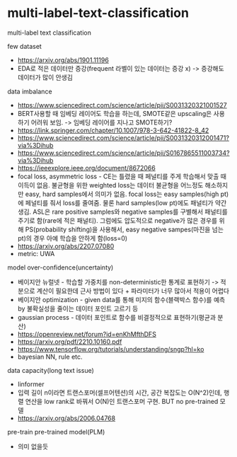 # multi-label-text-classification
multi-label text classification

few dataset
- https://arxiv.org/abs/1901.11196
- EDA로 적은 데이터만 증강(frequent 라벨이 있는 데이터는 증강 x) -> 증강해도 데이터가 많이 안생김

data imbalance
- https://www.sciencedirect.com/science/article/pii/S0031320321001527
- BERT사용할 때 임베딩 레이어도 학습을 하는데, SMOTE같은 upscaling은 사용하기 어려워 보임. -> 임베딩 레이어를 지나고 SMOTE하기?
- https://link.springer.com/chapter/10.1007/978-3-642-41822-8_42
- https://www.sciencedirect.com/science/article/pii/S0031320312001471?via%3Dihub
- https://www.sciencedirect.com/science/article/pii/S0167865511003734?via%3Dihub
- https://ieeexplore.ieee.org/document/8672066
- focal loss, asymmetric loss - CE는 틀렸을 때 페널티를 주게 학습해서 맞출 때 이득이 없음. 불균형을 위한 weighted loss는 데이터 불균형을 어느정도 해소하지만 easy, hard samples에서 의미가 없음. focal loss는 easy samples(high pt)에 페널티를 줘서 loss를 줄여줌. 물론 hard samples(low pt)에도 패널티가 약간 생김. ASL은 rare positive samples와 negative samples를 구별해서 패널티를 주기로 함(rare에 적은 패널티). 그럼에도 압도적으로 negative가 많은 경우를 위해 PS(probability shifting)을 사용해서, easy negative sampes(마진을 넘는 pt)의 경우 아예 학습을 안하게 함(loss=0)
- https://arxiv.org/abs/2207.07080
- metric: UWA
  
model over-confidence(uncertainty)
- 베이지안 뉴럴넷 - 학습할 가중치를 non-deterministic한 통계로 표현하기 -> 적분으로 계산이 필요한데 근사 방법이 있다 + 파라미터가 너무 많아서 적용이 어렵다
- 베이지안 optimization - given data를 통해 미지의 함수(블랙박스 함수)를 예측 by 불확실성을 줄이는 데이터 포인트 고르기 등
- gaussian process - 데이터 포인트로 함수를 비결정적으로 표현하기(평균과 분산)
- https://openreview.net/forum?id=enKhMfthDFS
- https://arxiv.org/pdf/2210.10160.pdf
- https://www.tensorflow.org/tutorials/understanding/sngp?hl=ko
- bayesian NN, rule etc.

data capacity(long text issue)
- linformer
- 입력 길이 n이라면 트랜스포머(셀프어텐션)의 시간, 공간 복잡도는 O(N^2)인데, 행렬 연산을 low rank로 바꿔서 O(N)인 트랜스포머 구현. BUT no pre-trained 모델
- https://arxiv.org/abs/2006.04768

pre-train pre-trained model(PLM)
- 의미 없을듯
